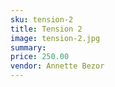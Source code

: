 ```yaml
---
sku: tension-2
title: Tension 2
image: tension-2.jpg
summary:
price: 250.00
vendor: Annette Bezor
---
```

